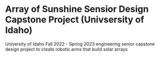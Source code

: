 # Array of Sunshine Sensior Design Capstone Project (Univsersity of Idaho)
 University of Idaho Fall 2022 - Spring 2023 engineering senior capstone design project to create robotic arms that build solar arrays

